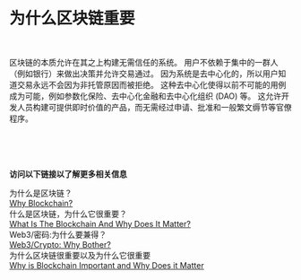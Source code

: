 # 为什么区块链重要

<br>

区块链的本质允许在其之上构建无需信任的系统。 用户不依赖于集中的一群人（例如银行）来做出决策并允许交易通过。 因为系统是去中心化的，所以用户知道交易永远不会因为非托管原因而被拒绝。
这种去中心化使得以前不可能的用例成为可能，例如参数化保险、去中心化金融和去中心化组织 (DAO) 等。 这允许开发人员构建可提供即时价值的产品，而无需经过申请、批准和一般繁文缛节等官僚程序。<br>

<br>
<br>
<br>

**访问以下链接以了解更多相关信息**<br>

为什么是区块链？<br>
[Why Blockchain?](https://www.blockchain.education/blockchain101/blockchain)<br>
什么是区块链，为什么它很重要？<br>
[What Is The Blockchain And Why Does It Matter?](https://www.forbes.com/sites/theyec/2020/05/18/what-is-the-blockchain-and-why-does-it-matter/)<br>
Web3/密码:为什么要兼得？<br>
[Web3/Crypto: Why Bother?](https://continuations.com/post/671863718643105792/web3crypto-why-bother)<br>
为什么区块链很重要以及为什么它很重要<br>
[Why is Blockchain Important and Why Does it Matter](https://www.simplilearn.com/tutorials/blockchain-tutorial/why-is-blockchain-important)<br>